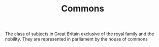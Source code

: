 ---
title: Commons
letter: C
permalink: "/definitions/bld-commons.html"
body: 1. The class of subjects in Great Britain exclusive of the royal family and
  the nobility. They are represented in parliament by the house of commons
published_at: '2018-07-07'
source: Black's Law Dictionary 2nd Ed (1910)
layout: post
---